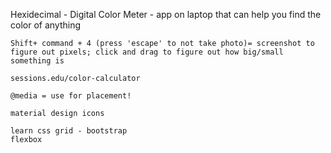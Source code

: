 Hexidecimal - 
    Digital Color Meter - app on laptop that can help you find the color of anything

    Shift+ command + 4 (press 'escape' to not take photo)= screenshot to figure out pixels; click and drag to figure out how big/small something is

    sessions.edu/color-calculator

    @media = use for placement!

    material design icons

    learn css grid - bootstrap
    flexbox